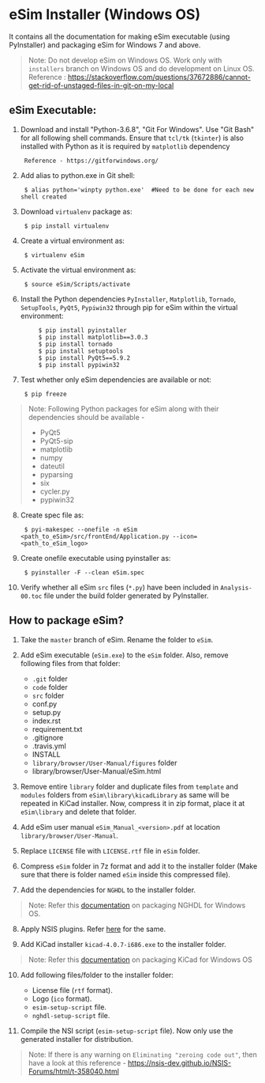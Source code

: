 eSim Installer (Windows OS)
====

It contains all the documentation for making eSim executable (using PyInstaller) and packaging eSim for Windows 7 and above.

> Note: Do not develop eSim on Windows OS. Work only with `installers` branch on Windows OS and do development on Linux OS.
> Reference : https://stackoverflow.com/questions/37672886/cannot-get-rid-of-unstaged-files-in-git-on-my-local


## eSim Executable:

1. Download and install "Python-3.6.8", "Git For Windows". Use "Git Bash" for all following shell commands. Ensure that `tcl/tk` (`tkinter`) is also installed with Python as it is required by `matplotlib` dependency
		
		Reference - https://gitforwindows.org/

2. Add alias to python.exe in Git shell:

		$ alias python='winpty python.exe'	#Need to be done for each new shell created

3. Download `virtualenv` package as:

	    $ pip install virtualenv

4. Create a virtual environment as:

		$ virtualenv eSim

5. Activate the virtual environment as:
	
		$ source eSim/Scripts/activate

6. Install the Python dependencies `PyInstaller`, `Matplotlib`, `Tornado`, `SetupTools`, `PyQt5`, `Pypiwin32` through pip for eSim within the virtual environment:

			$ pip install pyinstaller
			$ pip install matplotlib==3.0.3
			$ pip install tornado
			$ pip install setuptools
			$ pip install PyQt5==5.9.2
			$ pip install pypiwin32
		
7. Test whether only eSim dependencies are available or not:

		$ pip freeze

> Note: Following Python packages for eSim along with their dependencies should be available -
>	- PyQt5
>	- PyQt5-sip
>	- matplotlib
>	- numpy
>	- dateutil
>	- pyparsing
>	- six
>	- cycler.py
>	- pypiwin32

8. Create spec file as:

		$ pyi-makespec --onefile -n eSim <path_to_eSim>/src/frontEnd/Application.py --icon=<path_to_eSim_logo>

9. Create onefile executable using pyinstaller as:
		
		$ pyinstaller -F --clean eSim.spec

10. Verify whether all eSim `src` files (`*.py`) have been included in `Analysis-00.toc` file under the build folder generated by PyInstaller.



## How to package eSim?

1. Take the `master` branch of eSim. Rename the folder to `eSim`.

2. Add eSim executable (`eSim.exe`) to the `eSim` folder. Also, remove following files from that folder:
	- `.git` folder
	- `code` folder
	- `src` folder
	- conf.py
	- setup.py
	- index.rst
	- requirement.txt
	- .gitignore
	- .travis.yml
	- INSTALL
    - `library/browser/User-Manual/figures` folder
    - library/browser/User-Manual/eSim.html

3. Remove entire `library` folder and duplicate files from `template` and `modules` folders from `eSim\library\kicadLibrary` as same will be repeated in KiCad installer. Now, compress it in zip format, place it at `eSim\library` and delete that folder.

4. Add eSim user manual `eSim_Manual_<version>.pdf` at location `library/browser/User-Manual`.

5. Replace `LICENSE` file with `LICENSE.rtf` file in `eSim` folder.

6. Compress `eSim` folder in 7z format and add it to the installer folder (Make sure that there is folder named `eSim` inside this compressed file).

7. Add the dependencies for `NGHDL` to the installer folder.

> Note: Refer this [documentation](https://github.com/fossee/nghdl/tree/installers/Windows/README.md) on packaging NGHDL for Windows OS.

8. Apply NSIS plugins. Refer [here](https://github.com/fossee/nghdl/tree/installers/Windows/NSISplugins/) for the same.

9. Add KiCad installer `kicad-4.0.7-i686.exe` to the installer folder.

> Note: Refer this [documentation](https://github.com/fossee/KiCad-eSim/blob/executables/README.md) on packaging KiCad for Windows OS

10. Add following files/folder to the installer folder:
	- License file (`rtf` format).
	- Logo (`ico` format).
	- `esim-setup-script` file.
	- `nghdl-setup-script` file.

11. Compile the NSI script (`esim-setup-script` file). Now only use the generated installer for distribution.

> Note: If there is any warning on `Eliminating "zeroing code out"`, then have a look at this reference -
https://nsis-dev.github.io/NSIS-Forums/html/t-358040.html